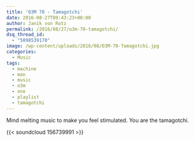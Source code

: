 ```yaml
---
title: 'O3M 70 - Tamagotchi'
date: 2016-08-27T09:43:23+00:00
author: Janik von Rotz
permalink: /2016/08/27/o3m-70-tamagotchi/
dsq_thread_id:
  - "5098539170"
image: /wp-content/uploads/2016/08/O3M-70-Tamagotchi.jpg
categories:
  - Music
tags:
  - machine
  - man
  - music
  - o3m
  - one
  - playlist
  - tamagotchi
---
```

Mind melting music to make you feel stimulated. You are the tamagotchi.

{{< soundcloud 156739991 >}}